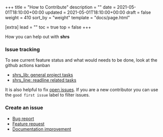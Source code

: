+++
title = "How to Contribute"
description = ""
date = 2021-05-01T18:10:00+00:00
updated = 2021-05-01T18:10:00+00:00
draft = false
weight = 410
sort_by = "weight"
template = "docs/page.html"

[extra]
lead = ""
toc = true
top = false
+++

How you can help out with **shrs**

### Issue tracking

To see current feature status and what would needs to be done, look at the github actions kanban
- [shrs_lib: general project tasks](https://github.com/users/MrPicklePinosaur/projects/1/views/1)
- [shrs_line: readline related tasks](https://github.com/users/MrPicklePinosaur/projects/2/views/1)

It is also helpful to fix [open issues](https://github.com/shellrs/shrs/issues). If you are a new contributor you can use the `good first issue` label to filter issues.

### Create an issue

- [Bug report](https://github.com/shellrs/shrs/issues/new?template=bug_report.md)
- [Feature request](https://github.com/shellrs/shrs/issues/new?template=feature_request.md)
- [Documentation improvement](https://github.com/shellrs/shrs/issues/new?template=docs.md)
